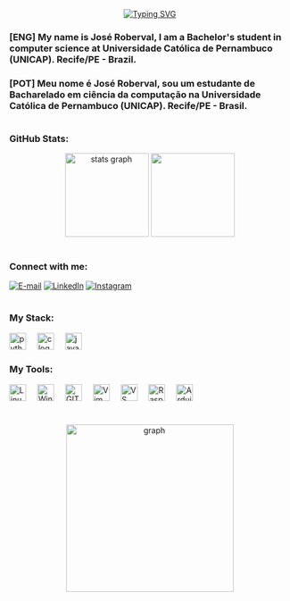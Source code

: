 <div align="center">
    <a href="https://git.io/typing-svg"><img src="https://readme-typing-svg.demolab.com?font=Fira+Code&size=25%&pause=1000&color=539bf5&center=true&vCenter=true&width=435&height=25%&lines=Hello+World+!;Welcome+to+My+Profile+!" alt="Typing SVG" /></a>
</div> 

<h3 align="left">[ENG] My name is José Roberval, I am a Bachelor's student in computer science at Universidade Católica de Pernambuco (UNICAP). Recife/PE - Brazil.</h3>
<h3 align="left">[POT] Meu nome é José Roberval, sou um estudante de Bacharelado em ciência da computação na Universidade Católica de Pernambuco (UNICAP). Recife/PE - Brasil.</h3>

#

<h3 align="left">GitHub Stats: </h3>

<div align="center">
  <img src="https://github-readme-stats.vercel.app/api?username=robervalgneto&hide_title=false&hide_rank=false&show_icons=true&include_all_commits=true&count_private=true&disable_animations=false&theme=github_dark_dimmed&locale=en&hide_border=true" height="150" alt="stats graph"  />
  <img src="https://github-readme-stats.vercel.app/api/top-langs?username=robervalgneto&locale=en&hide_title=false&layout=compact&include_all_commits=true&count_private=true&card_width=320&langs_count=6&theme=github_dark_dimmed&hide_border=true%22%20height=%22125%22%20alt=%22languages%20graph" height="150" />
</div> 

#
  
<h3 align="left">Connect with me:</h3>

[![E-mail](https://img.shields.io/badge/Gmail-539bf5?style=for-the-badge&logo=gmail&logoColor=white)](mailto:robervalg.neto@gmail.com)
[![LinkedIn](https://img.shields.io/badge/LinkedIn-539bf5?style=for-the-badge&logo=linkedin&logoColor=white)](https://www.linkedin.com/in/joseroberval)
[![Instagram](https://img.shields.io/badge/Instagram-539bf5?style=for-the-badge&logo=instagram&logoColor=white)](https://www.instagram.com/robervalgneto/)

#

<h3 align="left">My Stack: </h3>

<div align="left">
  <img src="https://cdn.jsdelivr.net/gh/devicons/devicon/icons/python/python-original.svg" height="30" alt="python logo"  />
  <img width="12" />
  <img src="https://cdn.jsdelivr.net/gh/devicons/devicon/icons/c/c-original.svg" height="30" alt="c logo"  />
  <img width="12" />
  <img src="https://cdn.jsdelivr.net/gh/devicons/devicon/icons/java/java-original.svg" height="30" alt="java logo"  />
</div>

<h3 align="left">My Tools: </h3>

<div align="left">
  <img src="https://cdn.jsdelivr.net/gh/devicons/devicon@latest/icons/linux/linux-original.svg"  alt="Linux" height="30px"   />
  <img width="12" />
  <img src="https://cdn.jsdelivr.net/gh/devicons/devicon@latest/icons/windows11/windows11-original.svg" alt="Windows" height="30px" />
  <img width="12" />
  <img src="https://cdn.jsdelivr.net/gh/devicons/devicon/icons/git/git-original.svg" alt="GIT" height="30px" />
  <img width="12" />
  <img src="https://cdn.jsdelivr.net/gh/devicons/devicon/icons/vim/vim-original.svg" alt="Vim" height="30px" />
  <img width="12" />
  <img src="https://cdn.jsdelivr.net/gh/devicons/devicon@latest/icons/vscode/vscode-original.svg" alt="VS" height="30px" />
  <img width="12" />
  <img src="https://cdn.jsdelivr.net/gh/devicons/devicon@latest/icons/raspberrypi/raspberrypi-original.svg" alt="Raspberry" height="30px" />
  <img width="12" />
  <img src="https://cdn.jsdelivr.net/gh/devicons/devicon@latest/icons/arduino/arduino-original.svg" alt="Arduino" height="30px"  />
</div>

#

<div align="center">
  <img src="https://github-readme-activity-graph.vercel.app/graph?username=robervalgneto&radius=16&theme=github-dark-dimmed&area=true&order=5" height="300" alt="graph"  />
</div>
